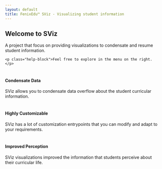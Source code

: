 ```yaml
---
layout: default
title: FenixEdu™ SViz - Visualizing student information
---
```


<div class="jumbotron">
	<h2>Welcome to SViz</h2>
	<p>A project that focus on providing visualizations to condensate and resume student information.</p>

	<p class="help-block">Feel free to explore in the menu on the right.</p>
</div>

<div class="row">
	<div class="col-lg-4">
		<div class="well">
			<h1 class="text-center"><i class="glyphicon glyphicon-filter"></i></h1>
			<h4 class="text-center">Condensate Data</h4>
			<p class="text-center">SViz allows you to condensate data overflow about the student curricular information.</p>
		</div>
	</div>
	<div class="col-lg-4">
		<div class="well">
			<h1 class="text-center"><i class="glyphicon glyphicon-wrench"></i></h1>
			<h4 class="text-center">Highly Customizable</h4>
			<p class="text-center">SViz has a lot of customization entrypoints that you can modify and adapt to your requirements.</p>
		</div>
	</div>
	<div class="col-lg-4">
		<div class="well">
			<h1 class="text-center"><i class="glyphicon glyphicon-eye-open"></i></h1>
			<h4 class="text-center">Improved Perception</h4>
			<p class="text-center">SViz visualizations improved the information that students perceive about their curricular life.</p>
		</div>
	</div>
</div>